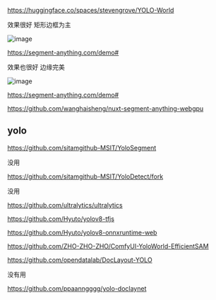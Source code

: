 
https://huggingface.co/spaces/stevengrove/YOLO-World

效果很好 矩形边框为主

![image](https://github.com/user-attachments/assets/2cb7e50d-18f1-4460-81d8-a9c2c06d197b)


https://segment-anything.com/demo#

效果也很好 边缘完美

![image](https://github.com/user-attachments/assets/bb39f9c3-aef7-40be-b538-df3da59ec4bb)






https://segment-anything.com/demo#


https://github.com/wanghaisheng/nuxt-segment-anything-webgpu



## yolo

https://github.com/sitamgithub-MSIT/YoloSegment

没用

https://github.com/sitamgithub-MSIT/YoloDetect/fork

没用


https://github.com/ultralytics/ultralytics



https://github.com/Hyuto/yolov8-tfjs

https://github.com/Hyuto/yolov8-onnxruntime-web





https://github.com/ZHO-ZHO-ZHO/ComfyUI-YoloWorld-EfficientSAM





https://github.com/opendatalab/DocLayout-YOLO

没有用


https://github.com/ppaanngggg/yolo-doclaynet

